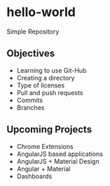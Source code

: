 # hello-world

Simple Repository

## Objectives

* Learning to use Git-Hub
* Creating a directory
* Type of licenses
* Pull and push requests
* Commits
* Branches

## Upcoming Projects
 * Chrome Extensions
 * AngularJS based applications
 * AngularJS + Material Design
 * Angular + Material
 * Dashboards
